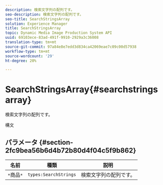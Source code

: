 ```yaml
---
description: 検索文字列の配列です。
seo-description: 検索文字列の配列です。
seo-title: SearchStringsArray
solution: Experience Manager
title: SearchStringsArray
topic: Dynamic Media Image Production System API
uuid: 69103ece-83ad-491f-9910-2929a3c36008
translation-type: tm+mt
source-git-commit: 97a84e8e7edd3d834ca42069eae7c09c00d57938
workflow-type: tm+mt
source-wordcount: '29'
ht-degree: 20%

---
```



# SearchStringsArray{#searchstringsarray}

検索文字列の配列です。

構文

## パラメータ {#section-2fc9bea56b6d4b72b80d4f04c5f9b862}

| 名前 | 種類 | 説明 |
|---|---|---|
| `*`商品`*` | `types:SearchStrings` | 検索文字列の配列です。 |

